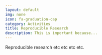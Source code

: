 ```yaml
---
layout: default
img: none
icon: fa-graduation-cap
category: Activities
title: Reproducible Research
description: This is important because...
---
```

Reproducible research etc etc etc etc.

